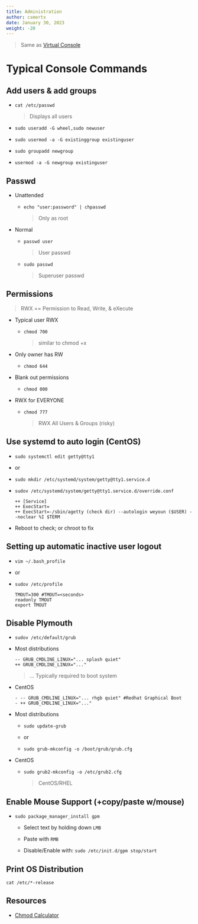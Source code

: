```yaml
---
title: Administration
author: csmertx
date: January 30, 2023
weight: -20
---
```


> Same as [Virtual Console](/Linux/Assorted/vconsole)

# Typical Console Commands

## Add users & add groups

- ```cat /etc/passwd```

    > Displays all users

- ```sudo useradd -G wheel,sudo newuser```

- ```sudo usermod -a -G existinggroup existinguser```

- ```sudo groupadd newgroup```

- ```usermod -a -G newgroup existinguser```

## Passwd

- Unattended

    - ```echo "user:password" | chpasswd```

        > Only as root

- Normal

    - ```passwd user```

        > User passwd

    - ```sudo passwd```

        > Superuser passwd

## Permissions

> RWX == Permission to Read, Write, & eXecute

- Typical user RWX

    - ```chmod 700```

        > similar to chmod +x

- Only owner has RW

    - ```chmod 644```

- Blank out permissions

    - ```chmod 000```

- RWX for EVERYONE

    - ```chmod 777```

        > RWX All Users & Groups (risky)

## Use systemd to auto login (CentOS)

- ```sudo systemctl edit getty@tty1```

- or

- ```sudo mkdir /etc/systemd/system/getty@tty1.service.d```

- ```sudov /etc/systemd/system/getty@tty1.service.d/override.conf```

    ```
    ++ [Service]
    ++ ExecStart=
    ++ ExecStart=-/sbin/agetty (check dir) --autologin weyoun ($USER) --noclear %I $TERM
    ```

- Reboot to check; or chroot to fix

## Setting up automatic inactive user logout

- ```vim ~/.bash_profile```

- or

- ```sudov /etc/profile```

    ```
    TMOUT=300 #TMOUT=<seconds>
    readonly TMOUT
    export TMOUT
    ```

## Disable Plymouth

- ```sudov /etc/default/grub```

- Most distributions

    ```
    -- GRUB_CMDLINE_LINUX="... splash quiet"
    ++ GRUB_CMDLINE_LINUX="..."
    ```

    > ... Typically required to boot system
    
- CentOS

    ```
    - -- GRUB_CMDLINE_LINUX="... rhgb quiet" #Redhat Graphical Boot
    - ++ GRUB_CMDLINE_LINUX="..."
    ```

- Most distributions

    - ```sudo update-grub```

    - or

    - ```sudo grub-mkconfig -o /boot/grub/grub.cfg```

- CentOS

    - ```sudo grub2-mkconfig -o /etc/grub2.cfg```

        > CentOS/RHEL

## Enable Mouse Support (+copy/paste w/mouse)

- ```sudo package_manager_install gpm```

    - Select text by holding down ```LMB```

    - Paste with ```RMB```

    - Disable/Enable with: ```sudo /etc/init.d/gpm stop/start```

## Print OS Distribution

```cat /etc/*-release```

## Resources

- [Chmod Calculator](https://chmodcommand.com/)